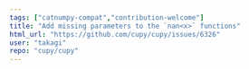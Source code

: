```yaml
---
tags: ["catnumpy-compat","contribution-welcome"]
title: "Add missing parameters to the `nan<x>` functions"
html_url: "https://github.com/cupy/cupy/issues/6326"
user: "takagi"
repo: "cupy/cupy"
---
```


